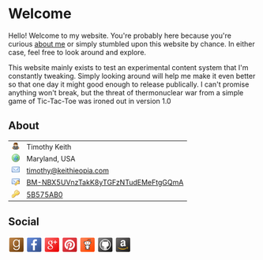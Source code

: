 Welcome
=======

Hello! Welcome to my website. You're probably here because you're curious [about me](./?p=about-me) or simply stumbled 
upon this website by chance. In either case, feel free to look around and explore. 

This website mainly exists to test an experimental content system that I'm constantly tweaking. Simply looking 
around will help me make it even better so that one day it might good enough to release publically. I can't promise 
anything won't break, but the threat of thermonuclear war from a simple game of Tic-Tac-Toe was ironed out in version 1.0

<!-- SIDEBAR -->

<div class="widget">
    <section>
        <h1>About</h1>
        <table>
            <tr>
                <td><img src="content/themes/default/img/icons/user.png" title="Who I am"></td>
                <td>Timothy Keith</td>
            </tr><tr>
                <td><img src="content/themes/default/img/icons/world.png" title="Where I live"></td>
                <td>Maryland, USA</td>
            </tr><tr>
                <td><img src="content/themes/default/img/icons/email.png" title="My E-Mail"></td>
                <td>
                    <a href="&#109;a&#105;lt&#111;:%74&#105;&#109;&#111;%74&#104;&#121;&#64;%6be&#105;%74hie&#111;&#112;%69%61&#46;%63&#111;&#109;">
                        t&#105;&#109;&#111;t&#104;&#121;&#64;ke&#105;th&#105;e&#111;&#112;ia&#46;c&#111;&#109;
                    </a>
                </td>
            </tr><tr>
                <td><img src="content/themes/default/img/icons/email_key.png" title="Bitmessage Me"></td>
                <td><a href="https://bitmessage.org/wiki/Main_Page">BM-NBX5UVnzTakK8yTGFzNTudEMeFtgGQmA</a></td>
            </tr><tr>
                <td><img src="content/themes/default/img/icons/key.png" title="PGP Public Key"></td>
                <td><a href="http://pgp.mit.edu/pks/lookup?op=get&search=0x3F0E7E765B575AB0">5B575AB0</a></td>
            </tr>
        </table>
    </section>
</div>

<div class="widget">
    <section>
        <h1>Social</h1>
        <a href="//www.goodreads.com/keithieopia" title="Goodreads"><img src="content/themes/default/img/icons/social/goodreads.png"></a>
        <a href="//www.facebook.com/cousinbig" title="Facebook"><img src="content/themes/default/img/icons/social/facebook.png"></a>
        <a href="//plus.google.com/u/0/115039521003007364642" title="Google+"><img src="content/themes/default/img/icons/social/googleplus.png"></a>
        <a href="//www.pinterest.com/keithieopia/" title="Pinterest"><img src="content/themes/default/img/icons/social/pinterest.png"></a>
        <a href="//www.reddit.com/user/keithieopia" title="reddit"><img src="content/themes/default/img/icons/social/reddit.png"></a>
        <a href="//github.com/keithieopia" title="GitHub"><img src="content/themes/default/img/icons/social/github.png"></a>
        <a href="//www.amazon.com/gp/registry/wishlist/3QAXKRL49M27N/" title="Amazon Wish List"><img src="content/themes/default/img/icons/social/amazon.png"></a>
    </section>
</div>



<!-- END SIDEBAR -->
